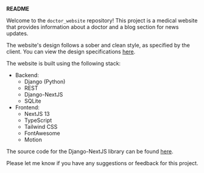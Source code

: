 **README**

Welcome to the `doctor_website` repository! This project is a medical website that provides information about a doctor and a blog section for news updates.

The website's design follows a sober and clean style, as specified by the client. You can view the design specifications [here](https://www.figma.com/file/xvKCFZTaWZuIqrwFS5ewmn/Medical-website?node-id=74%3A202&t=440wUFqrhqHGci9r-1).

The website is built using the following stack:

- Backend:
    - Django (Python)
    - REST
    - Django-NextJS
    - SQLite
- Frontend:
    - NextJS 13
    - TypeScript
    - Tailwind CSS
    - FontAwesome
    - Motion

The source code for the Django-NextJS library can be found [here](https://github.com/QueraTeam/django-nextjs).

Please let me know if you have any suggestions or feedback for this project.
